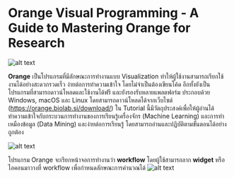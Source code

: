 # Orange Visual Programming - A Guide to Mastering Orange for Research

![alt text](https://orange.biolab.si/static/images/orange_logo_new.png)

__Orange__ เป็นโปรแกรมที่มีลักษณะการทำงานแบบ Visualization ทำให้ผู้ใช้งานสามารถเรียกใช้งานได้อย่างสะดวกรวดเร็ว ง่ายต่อการทำความเข้าใจ โดยไม่จำเป็นต้องเขียนโค้ด อีกทั้งยังเป็นโปรแกรมที่สามารถดาวน์โหลดและใช้งานได้ฟรี และยังรองรับหลายแพลตฟอร์ม ประกอบด้วย Windows, macOS และ Linux โดยสามารถดาวน์โหลดได้จากเว็บไซต์ (https://orange.biolab.si/download/) ใน Tutorial นี้มีวัตถุประสงค์เพื่อให้ผู้อ่านได้ทำความเข้าใจกับกระบวนการทำงานของการเรียนรู้เครื่องจักร (Machine Learning) และการทำเหมืองข้อมูล (Data Mining) และง่ายต่อการเรียนรู้ โดยสามารถอ่านและปฏิบัติตามขั้นตอนได้อย่างถูกต้อง  

![alt text](https://orange.biolab.si/static/images/orange_title_scaled.png)

โปรแกรม Orange จะเรียกหน้าจอการทำงานว่า __workflow__ โดยผู้ใช้สามารถลาก __widget__ หรือไอคอนมาวางที่ workflow เพื่อกำหนดลักษณะการคำนวณได้
![alt text](https://orange.biolab.si/static/homepage/screenshots/images/image-analytics.png)
